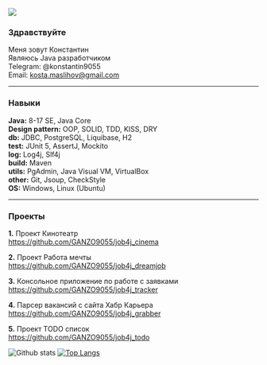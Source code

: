 ![](https://komarev.com/ghpvc/?username=GANZO9055) <br>

<h3>Здравствуйте</h3> 

Меня зовут Константин<br>
Являюсь Java разработчиком<br>
Telegram: @konstantin9055<br>
Email: kosta.maslihov@gmail.com<br>

-----------

<h3>Навыки</h3> 

**Java:** 8-17 SE, Java Core <br>
**Design pattern:** OOP, SOLID, TDD, KISS, DRY <br>
**db:** JDBC, PostgreSQL, Liquibase, H2 <br>
**test:** JUnit 5, AssertJ, Mockito <br>
**log:** Log4j, Slf4j <br>
**build:** Maven <br>
**utils:** PgAdmin, Java Visual VM, VirtualBox <br>
**other:** Git, Jsoup, СheckStyle <br>
**OS:** Windows, Linux (Ubuntu) <br>

-----------

<h3>Проекты</h3>

**1.** Проект Кинотеатр <br>
https://github.com/GANZO9055/job4j_cinema <br>

**2.** Проект Работа мечты <br>
https://github.com/GANZO9055/job4j_dreamjob <br>

**3.** Консольное приложение по работе с заявками <br>
https://github.com/GANZO9055/job4j_tracker

**4.** Парсер вакансий с сайта Хабр Карьера <br>
https://github.com/GANZO9055/job4j_grabber

**5.** Проект TODO список <br>
https://github.com/GANZO9055/job4j_todo

![Github stats](https://github-readme-stats.vercel.app/api?username=GANZO9055&hide=stars,prs,issues,contribs) 
[![Top Langs](https://github-readme-stats.vercel.app/api/top-langs/?username=GANZO9055&layout=compact)](https://github.com/ShamRail/github-readme-stats)
